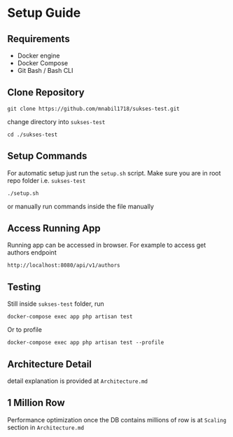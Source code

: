 # Setup Guide

## Requirements

- Docker engine
- Docker Compose
- Git Bash / Bash CLI

## Clone Repository

```
git clone https://github.com/mnabil1718/sukses-test.git
```

change directory into `sukses-test`

```
cd ./sukses-test
```

## Setup Commands

For automatic setup just run the `setup.sh` script. Make sure you are in root repo folder i.e. `sukses-test`

```
./setup.sh
```

or manually run commands inside the file manually

## Access Running App

Running app can be accessed in browser. For example to access get authors endpoint

```
http://localhost:8080/api/v1/authors
```

## Testing

Still inside `sukses-test` folder, run

```
docker-compose exec app php artisan test
```

Or to profile

```
docker-compose exec app php artisan test --profile
```

## Architecture Detail

detail explanation is provided at `Architecture.md`

## 1 Million Row

Performance optimization once the DB contains millions of row is at `Scaling` section in `Architecture.md`
